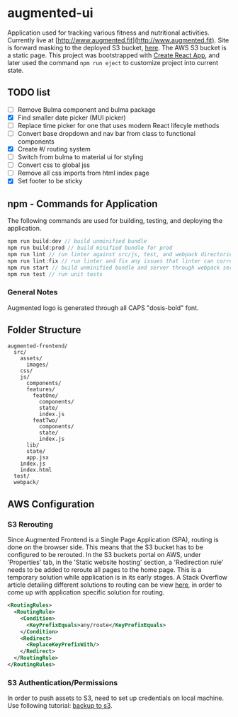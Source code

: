 # augmented-ui #
Application used for tracking various fitness and nutritional activities. Currently live at [http://www.augmented.fit](http://www.augmented.fit). Site is forward masking to the deployed S3 bucket, [here](http://augmented-frontend.s3-website-us-east-1.amazonaws.com). The AWS S3 bucket is a static page. This project was bootstrapped with [Create React App](https://github.com/facebookincubator/create-react-app), and later used the command ```npm run eject``` to customize project into current state.

## TODO list ##
- [ ] Remove Bulma component and bulma package
- [x] Find smaller date picker (MUI picker)
- [ ] Replace time picker for one that uses modern React lifecyle methods
- [ ] Convert base dropdown and nav bar from class to functional components
- [x] Create #/ routing system
- [ ] Switch from bulma to material ui for styling
- [ ] Convert css to global jss
- [ ] Remove all css imports from html index page
- [x] Set footer to be sticky

## npm - Commands for Application ##
The following commands are used for building, testing, and deploying the application.

```javascript
npm run build:dev // build unminified bundle
npm run build:prod // build minified bundle for prod
npm run lint // run linter against src/js, test, and webpack directories
npm run lint:fix // run linter and fix any issues that linter can corrects
npm run start // build unminified bundle and server through webpack server
npm run test // run unit tests
```

### General Notes ###
Augmented logo is generated through all CAPS "dosis-bold" font.

## Folder Structure ##
```
augmented-frontend/
  src/
    assets/
      images/
    css/
    js/
      components/
      features/
        featOne/
          components/
          state/
          index.js
        featTwo/
          components/
          state/
          index.js
      lib/
      state/
      app.jsx
    index.js
    index.html
  test/
  webpack/
```

## AWS Configuration ##

### S3 Rerouting ###
Since Augmented Frontend is a Single Page Application (SPA), routing is done on the browser side. This means that the S3 bucket has to be configured to be rerouted. In the S3 buckets portal on AWS, under 'Properties' tab, in the 'Static website hosting' section, a 'Redirection rule' needs to be added to reroute all pages to the home page. This is a temporary solution while application is in its early stages. A Stack Overflow article detailing different solutions to routing can be view [here](https://stackoverflow.com/questions/27928372/react-router-urls-dont-work-when-refreshing-or-writting-manually), in order to come up with application specific solution for routing.

```xml
<RoutingRules>
  <RoutingRule>
    <Condition>
      <KeyPrefixEquals>any/route</KeyPrefixEquals>
    </Condition>
    <Redirect>
      <ReplaceKeyPrefixWith/>
    </Redirect>
  </RoutingRule>
</RoutingRules>
```

### S3 Authentication/Permissions ###
In order to push assets to S3, need to set up credentials on local machine. Use following tutorial: [backup to s3](https://aws.amazon.com/getting-started/tutorials/backup-to-s3-cli/).
